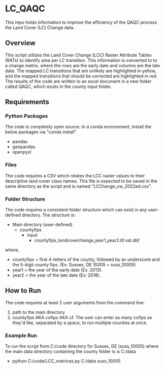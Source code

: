 # LC_QAQC
This repo holds information to improve the efficiency of the QAQC process the Land Cover (LC) Change data.

## Overview
This script utilizes the Land Cover Change (LCC) Raster Attribute Tables (RATs) to identify area per LC transition.
This information is converted to to a change matrix, where the rows are the early date and columns are the late date.
The mapped LC transitions that are unlikely are highlighted in yellow, and the mapped transitions that should be corrected
are highlighted in red. The results of the code are written to an excel document in a new folder called QAQC, which
exists in the county input folder. 

## Requirements
### Python Packages
The code is completely open source. In a conda environment, install the below packages via "conda install"
- pandas
- geopandas
- openpyxl

### Files
The code requires a CSV which relates the LCC raster values to their descriptive land cover class names. This file is expected 
to be saved in the same directory as the script and is named "LCChange_cw_2022ed.csv".

### Folder Structure
The code requires a consistent folder structure which can exist in any user-defined directory. The structure is:
- Main directory (user-defined)
  - countyfips
    - input
      - countyfips_landcoverchange_year1_year2.tif.vat.dbf
      
where,

- countyfips = first 4-letters of the county, followed by an underscore and the 5-digit county fips. (Ex: Sussex, DE 10005 = suss_10005)
- year1 = the year of the early date (Ex: 2013).
- year2 = the year of the late date (Ex: 2018).

## How to Run
The code requires at least 2 user arguments from the command line:
1. path to the main directory
2. countyfips AKA cofips AKA cf. The user can enter as many cofips as they'd like, separated by a space, to run multiple counties at once.

### Example Run
To run the script from C:/code directory for Sussex, DE (suss_10005) where the main data directory containing the county folder is is C:/data
- python C:/code/LCC_matrices.py C:/data suss_10005

